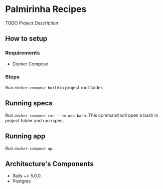 Palmirinha Recipes
=========

TODO _Project Description_

## How to setup

### Requirements

- Docker Compose

### Steps

Run `docker-compose build` in project root folder.

## Running specs

Run `docker-compose run --rm web bash`. This command will open a bash in project
folder and run rspec.

## Running app

Run `docker-compose up`.

## Architecture's Components

- Rails ~> 5.0.0
- Postgres
